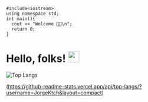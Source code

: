 ```
#include<iostream>
using namespace std;
int main(){
  cout << "Welcome 🖖🏻\n";
  return 0;
}
```
# Hello, folks! <img src="https://raw.githubusercontent.com/MartinHeinz/MartinHeinz/master/wave.gif" width="30px">
![Top Langs](https://github-readme-stats.vercel.app/api/top-langs/?username=JorgeKtch&layout=compact)

(https://github-readme-stats.vercel.app/api/top-langs/?username=JorgeKtch&layout=compact)
